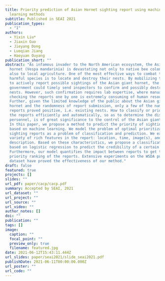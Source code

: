 ```yaml
---
title: Priority prediction of Asian Hornet sighting report using machine
  learning methods
subtitle: Published in SEAI 2021
publication_types:
  - "1"
authors:
  - Yixin Liu*
  - Jiaxin Guo
  - Jieyang Dong
  - Luoqian Jiang
  - Haoyuan Ouyang
publication_short: ""
abstract: "As infamous invader to the North American ecosystem, the Asian giant
  hornet (Vespa mandarinia) is devastating not only to native bee colonies, but
  also to local agriculture. One of the most effective ways to combat this
  harmful species is to locate and destroy their nests. By mobilizing the public
  to actively report possible sightings of the Asian giant hornet, the
  government could timely send inspectors to confirm and possibly destroy the
  nests. However, such confirmation requires lab expertise, where manually
  checking the reports one by one is extremely consuming of human resources.
  Further, given the limited knowledge of the public about the Asian giant
  hornet and the randomness of report submission, only a few of the numerous
  reports proved positive, i.e. existing nests. How to classify or prioritize
  the reports efficiently and automatically, so as to determine the dispatch of
  personnel, is of great significance to the control of the Asian giant hornet.
  In this paper, we propose a method to predict the priority of sighting reports
  based on machine learning. We model the problem of optimal prioritization of
  sighting reports as a problem of classification and prediction. We extracted a
  variety of rich features in the report: location, time, image(s), and textual
  description. Based on these characteristics, we propose a classification model
  based on logistic regression to predict the credibility of a certain report.
  Furthermore, our model quantifies the impact between reports to get the
  priority ranking of the reports. Extensive experiments on the WSDA public
  dataset have proved the effectiveness of our method."
draft: false
featured: true
projects: []
slides: ""
url_pdf: paper/cacp/cacp.pdf
summary: Accepted by SEAI, 2021
url_dataset: ""
url_project: ""
url_source: ""
url_video: ""
author_notes: []
doi: ""
publication: ""
tags: []
image:
  caption: ""
  focal_point: ""
  preview_only: true
  filename: featured.jpg
date: 2021-06-12T15:43:11.444Z
url_slides: paper/seai2021/slide_seai2021.pdf
publishDate: 2021-06-11T00:00:00.000Z
url_poster: ""
url_code: ""
---
```

